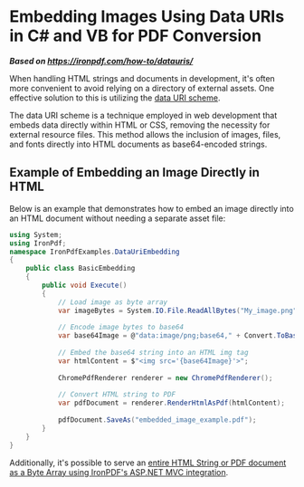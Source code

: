 # Embedding Images Using Data URIs in C# and VB for PDF Conversion

***Based on <https://ironpdf.com/how-to/datauris/>***


When handling HTML strings and documents in development, it's often more convenient to avoid relying on a directory of external assets. One effective solution to this is utilizing the [data URI scheme](https://en.wikipedia.org/wiki/Data_URI_scheme).

The data URI scheme is a technique employed in web development that embeds data directly within HTML or CSS, removing the necessity for external resource files. This method allows the inclusion of images, files, and fonts directly into HTML documents as base64-encoded strings.

## Example of Embedding an Image Directly in HTML

Below is an example that demonstrates how to embed an image directly into an HTML document without needing a separate asset file:

```cs
using System;
using IronPdf;
namespace IronPdfExamples.DataUriEmbedding
{
    public class BasicEmbedding
    {
        public void Execute()
        {
            // Load image as byte array
            var imageBytes = System.IO.File.ReadAllBytes("My_image.png");
            
            // Encode image bytes to base64
            var base64Image = @"data:image/png;base64," + Convert.ToBase64String(imageBytes);
            
            // Embed the base64 string into an HTML img tag
            var htmlContent = $"<img src='{base64Image}'>";
            
            ChromePdfRenderer renderer = new ChromePdfRenderer();
            
            // Convert HTML string to PDF
            var pdfDocument = renderer.RenderHtmlAsPdf(htmlContent);
            
            pdfDocument.SaveAs("embedded_image_example.pdf");
        }
    }
}
```

Additionally, it's possible to serve an [entire HTML String or PDF document as a Byte Array using IronPDF's ASP.NET MVC integration](https://www.ironpdf.com/how-to/asp-net-mvc-pdf-binary/).